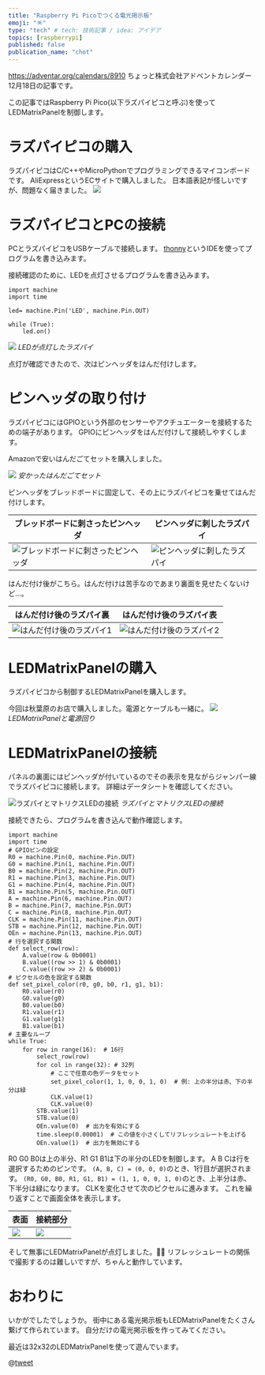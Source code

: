 ```yaml
---
title: "Raspberry Pi Picoでつくる電光掲示板"
emoji: "🪅"
type: "tech" # tech: 技術記事 / idea: アイデア
topics: [raspberrypi]
published: false
publication_name: "chot"
---
```


https://adventar.org/calendars/8910
ちょっと株式会社アドベントカレンダー 12月18日の記事です。

この記事ではRaspberry Pi Pico(以下ラズパイピコと呼ぶ)を使ってLEDMatrixPanelを制御します。

# ラズパイピコの購入

ラズパイピコはC/C++やMicroPythonでプログラミングできるマイコンボードです。
AliExpressというECサイトで購入しました。
日本語表記が怪しいですが、問題なく届きました。
![](https://storage.googleapis.com/zenn-user-upload/6ba580549401-20231212.png)

# ラズパイピコとPCの接続

PCとラズパイピコをUSBケーブルで接続します。
[thonny](https://thonny.org/)というIDEを使ってプログラムを書き込みます。

接続確認のために、LEDを点灯させるプログラムを書き込みます。

```python:LED点灯プログラム
import machine
import time

led= machine.Pin('LED', machine.Pin.OUT)

while (True):
    led.on()
```

![](https://storage.googleapis.com/zenn-user-upload/1503025e901d-20231113.jpeg)
_LEDが点灯したラズパイ_

点灯が確認できたので、次はピンヘッダをはんだ付けします。

# ピンヘッダの取り付け

ラズパイピコにはGPIOという外部のセンサーやアクチュエーターを接続するための端子があります。
GPIOにピンヘッダをはんだ付けして接続しやすくします。

Amazonで安いはんだごてセットを購入しました。

![](https://storage.googleapis.com/zenn-user-upload/1837a77eaa85-20231212.png)
_安かったはんだごてセット_

ピンヘッダをブレッドボードに固定して、その上にラズパイピコを乗せてはんだ付けします。

| ブレッドボードに刺さったピンヘッダ                                                                               | ピンヘッダに刺したラズパイ                                                                               |
| ---------------------------------------------------------------------------------------------------------------- | -------------------------------------------------------------------------------------------------------- |
| ![ブレッドボードに刺さったピンヘッダ](https://storage.googleapis.com/zenn-user-upload/bd530b7105a1-20231113.jpg) | ![ピンヘッダに刺したラズパイ](https://storage.googleapis.com/zenn-user-upload/0c857f367171-20231113.jpg) |

<!-- ![はんだ付け準備](https://storage.googleapis.com/zenn-user-upload/86362039a4ef-20231113.jpg) -->

はんだ付け後がこちら。はんだ付けは苦手なのであまり裏面を見せたくないけど...。

| はんだ付け後のラズパイ裏                                                                              | はんだ付け後のラズパイ表                                                                              |
| ----------------------------------------------------------------------------------------------------- | ----------------------------------------------------------------------------------------------------- |
| ![はんだ付け後のラズパイ1](https://storage.googleapis.com/zenn-user-upload/0920a0d42b8f-20231113.jpg) | ![はんだ付け後のラズパイ2](https://storage.googleapis.com/zenn-user-upload/93d752ade0aa-20231113.jpg) |

# LEDMatrixPanelの購入

ラズパイピコから制御するLEDMatrixPanelを購入します。

今回は秋葉原のお店で購入しました。電源とケーブルも一緒に。
![](https://storage.googleapis.com/zenn-user-upload/073a68efd05c-20231212.png)
_LEDMatrixPanelと電源回り_

# LEDMatrixPanelの接続

パネルの裏面にはピンヘッダが付いているのでその表示を見ながらジャンパー線でラズパイピコに接続します。
詳細はデータシートを確認してください。

![ラズパイとマトリクスLEDの接続](https://storage.googleapis.com/zenn-user-upload/b6667b2a32b3-20231113.jpg)
_ラズパイとマトリクスLEDの接続_

接続できたら、プログラムを書き込んで動作確認します。

```python:任意の色を表示するプログラム
import machine
import time
# GPIOピンの設定
R0 = machine.Pin(0, machine.Pin.OUT)
G0 = machine.Pin(1, machine.Pin.OUT)
B0 = machine.Pin(2, machine.Pin.OUT)
R1 = machine.Pin(3, machine.Pin.OUT)
G1 = machine.Pin(4, machine.Pin.OUT)
B1 = machine.Pin(5, machine.Pin.OUT)
A = machine.Pin(6, machine.Pin.OUT)
B = machine.Pin(7, machine.Pin.OUT)
C = machine.Pin(8, machine.Pin.OUT)
CLK = machine.Pin(11, machine.Pin.OUT)
STB = machine.Pin(12, machine.Pin.OUT)
OEn = machine.Pin(13, machine.Pin.OUT)
# 行を選択する関数
def select_row(row):
    A.value(row & 0b0001)
    B.value((row >> 1) & 0b0001)
    C.value((row >> 2) & 0b0001)
# ピクセルの色を設定する関数
def set_pixel_color(r0, g0, b0, r1, g1, b1):
    R0.value(r0)
    G0.value(g0)
    B0.value(b0)
    R1.value(r1)
    G1.value(g1)
    B1.value(b1)
# 主要なループ
while True:
    for row in range(16):  # 16行
        select_row(row)
        for col in range(32): # 32列
            # ここで任意の色データをセット
            set_pixel_color(1, 1, 0, 0, 1, 0)  # 例: 上の半分は赤、下の半分は緑
            CLK.value(1)
            CLK.value(0)
        STB.value(1)
        STB.value(0)
        OEn.value(0)  # 出力を有効にする
        time.sleep(0.00001)  # この値を小さくしてリフレッシュレートを上げる
        OEn.value(1)  # 出力を無効にする
```

R0 G0 B0は上の半分、R1 G1 B1は下の半分のLEDを制御します。
A B Cは行を選択するためのピンです。
`(A, B, C) = (0, 0, 0)`のとき、1行目が選択されます。
`(R0, G0, B0, R1, G1, B1) = (1, 1, 0, 0, 1, 0)`のとき、上半分は赤、下半分は緑になります。
CLKを変化させて次のピクセルに進みます。
これを繰り返すことで画面全体を表示します。

| 表面                                                                           | 接続部分                                                                       |
| ------------------------------------------------------------------------------ | ------------------------------------------------------------------------------ |
| ![](https://storage.googleapis.com/zenn-user-upload/6954cd68d1f0-20231212.png) | ![](https://storage.googleapis.com/zenn-user-upload/b7a554b1597b-20231212.png) |

そして無事にLEDMatrixPanelが点灯しました。🎄🎄
リフレッシュレートの関係で撮影するのは難しいですが、ちゃんと動作しています。

# おわりに

いかがでしたでしょうか。
街中にある電光掲示板もLEDMatrixPanelをたくさん繋げて作られています。
自分だけの電光掲示板を作ってみてください。

最近は32x32のLEDMatrixPanelを使って遊んでいます。

@[tweet](https://twitter.com/fukke0906/status/1717221703410242000)
